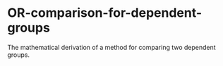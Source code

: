 # OR-comparison-for-dependent-groups
The mathematical derivation of a method for comparing two dependent groups.

